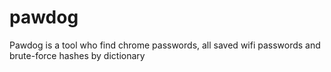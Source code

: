 # pawdog
Pawdog is a tool who find chrome passwords, all saved wifi passwords and brute-force hashes by dictionary
